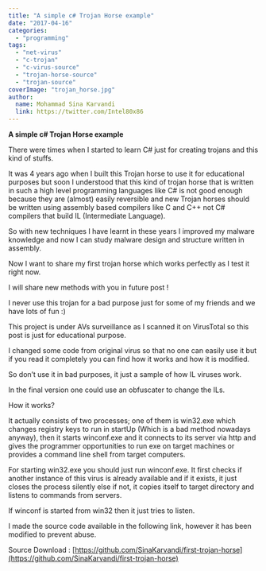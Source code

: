 ```yaml
---
title: "A simple c# Trojan Horse example"
date: "2017-04-16"
categories: 
  - "programming"
tags: 
  - "net-virus"
  - "c-trojan"
  - "c-virus-source"
  - "trojan-horse-source"
  - "trojan-source"
coverImage: "trojan_horse.jpg"
author:
  name: Mohammad Sina Karvandi
  link: https://twitter.com/Intel80x86
---
```


**A simple c# Trojan Horse example**

There were times when I started to learn C# just for creating trojans and this kind of stuffs.

It was 4 years ago when I built this Trojan horse to use it for educational purposes but soon I understood that this kind of trojan horse that is written in such a high level programming languages like C# is not good enough because they are (almost) easily reversible and new Trojan horses should be written using assembly based compilers like C and C++ not C# compilers that build IL (Intermediate Language).

So with new techniques I have learnt in these years I improved my malware knowledge and now I can study malware design and structure written in assembly.

Now I want to share my first trojan horse which works perfectly as I test it right now.

I will share new methods with you in future post !

I never use this trojan for a bad purpose just for some of my friends and we have lots of fun :)

This project is under AVs surveillance as I scanned it on VirusTotal so this post is just for educational purpose.

I changed some code from original virus so that no one can easily use it but if you read it completely you can find how it works and how it is modified.

So don’t use it in bad purposes, it just a sample of how IL viruses work.

In the final version one could use an obfuscater to change the ILs.

How it works?

It actually consists of two processes; one of them is win32.exe which changes registry keys to run in startUp (Which is a bad method nowadays anyway), then it starts winconf.exe and it connects to its server via http and gives the programmer opportunities to run exe on target machines or provides a command line shell from target computers.

For starting win32.exe you should just run winconf.exe. It first checks if another instance of this virus is already available and if it exists, it just closes the process silently else if not, it copies itself to target directory and listens to commands from servers.

If winconf is started from win32 then it just tries to listen.

I made the source code available in the following link, however it has been modified to prevent abuse.

Source Download : [https://github.com/SinaKarvandi/first-trojan-horse](https://github.com/SinaKarvandi/first-trojan-horse)
